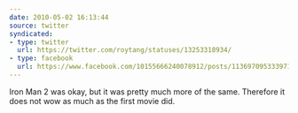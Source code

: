 ```yaml
---
date: 2010-05-02 16:13:44
source: twitter
syndicated:
- type: twitter
  url: https://twitter.com/roytang/statuses/13253318934/
- type: facebook
  url: https://www.facebook.com/10155666240078912/posts/113697095333971
---
```


Iron Man 2 was okay, but it was pretty much more of the same. Therefore it does not wow as much as the first movie did.